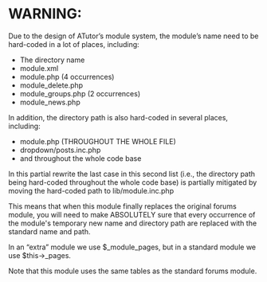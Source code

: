 WARNING:
=======

Due to the design of ATutor’s module system, the module’s name need
to be hard-coded in a lot of places, including:

- The directory name
- module.xml
- module.php (4 occurrences)
- module_delete.php
- module_groups.php (2 occurrences)
- module_news.php

In addition, the directory path is also hard-coded in several places,
including:

- module.php (THROUGHOUT THE WHOLE FILE)
- dropdown/posts.inc.php
- and throughout the whole code base

In this partial rewrite the last case in this second list
(i.e., the directory path
being hard-coded throughout the whole code base) is partially mitigated
by moving the hard-coded path to lib/module.inc.php

This means that when this module finally replaces the original forums
module, you will need to make ABSOLUTELY sure that every occurrence of
the module's temporary new name and directory path are replaced with
the standard name and path.

In an “extra” module we use $_module_pages, but in a standard module
we use $this->_pages.

Note that this module uses the same tables as the standard forums module.
